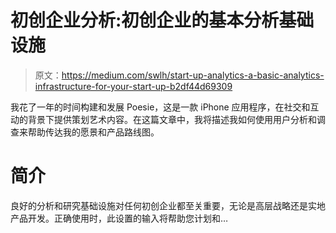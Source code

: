 # 初创企业分析:初创企业的基本分析基础设施

> 原文：<https://medium.com/swlh/start-up-analytics-a-basic-analytics-infrastructure-for-your-start-up-b2df44d69309>

我花了一年的时间构建和发展 Poesie，这是一款 iPhone 应用程序，在社交和互动的背景下提供策划艺术内容。在这篇文章中，我将描述我如何使用用户分析和调查来帮助传达我的愿景和产品路线图。

# **简介**

良好的分析和研究基础设施对任何初创企业都至关重要，无论是高层战略还是实地产品开发。正确使用时，此设置的输入将帮助您计划和…